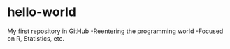 # hello-world
My first repository in GitHub
-Reentering the programming world
-Focused on R, Statistics, etc. 
